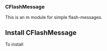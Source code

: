 ### CFlashMessage

This is an m module for simple flash-messages.

## Install CFlashMessage
To install 